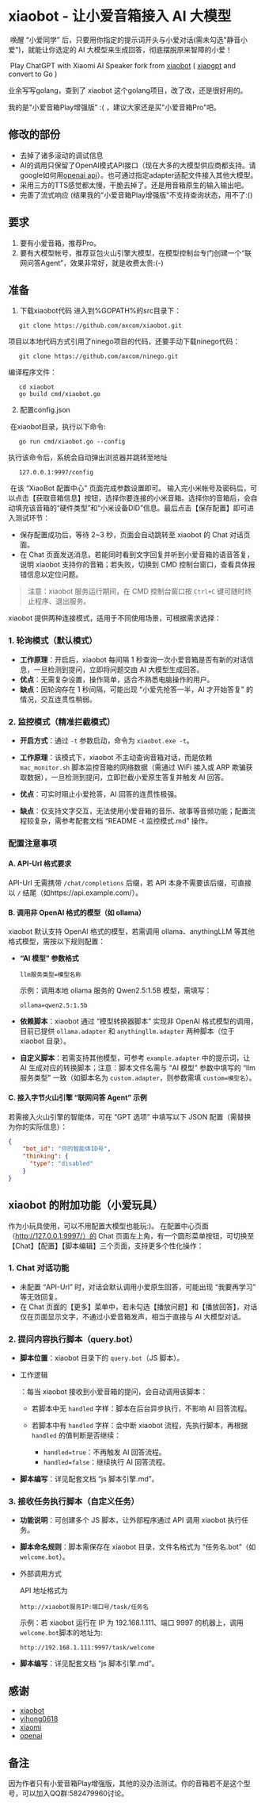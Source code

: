 # xiaobot - 让小爱音箱接入 AI 大模型

​	唤醒 “小爱同学” 后，只要用你指定的提示词开头与小爱对话(需未勾选"静音小爱")，就能让你选定的 AI 大模型来生成回答，彻底摆脱原来智障的小爱！

​	Play ChatGPT with Xiaomi AI Speaker fork from [xiaobot](https://github.com/longbai/xiaobot) ( [xiaogpt](https://github.com/yihong0618/xiaogpt) and convert to Go )

业余写写golang，查到了 xiaobot 这个golang项目，改了改，还是很好用的。

我的是"小爱音箱Play增强版" :( ，建议大家还是买"小爱音箱Pro"吧。

## 修改的部份

- 去掉了诸多滚动的调试信息
- AI的调用只保留了OpenAI模式API接口（现在大多的大模型供应商都支持。请google如何用[openai api](https://platform.openai.com/account/api-keys)）。也可通过指定adapter适配文件接入其他大模型。
- 采用三方的TTS感觉都太慢，干脆去掉了。还是用音箱原生的输入输出吧。
- 完善了流式响应 (结果我的"小爱音箱Play增强版"不支持查询状态，用不了:()

## 要求

1. 要有小爱音箱，推荐Pro。
2. 要有大模型帐号，推荐豆包火山引擎大模型，在模型控制台专门创建一个“联网问答Agent”，效果非常好，就是收费太贵:(-)

## 准备

1. 下载xiaobot代码
进入到%GOPATH%的src目录下：
```
   git clone https://github.com/axcom/xiaobot.git
```
项目以本地代码方式引用了ninego项目的代码，还要手动下载ninego代码：
```
   git clone https://github.com/axcom/ninego.git
```
编译程序文件：
```
   cd xiaobot
   go build cmd/xiaobot.go
```

2. 配置config.json

​	在xiaobot目录，执行以下命令:

```
   go run cmd/xiaobot.go --config
```
   执行该命令后，系统会自动弹出浏览器并跳转至地址

```
   127.0.0.1:9997/config
```

​	在该 “XiaoBot 配置中心” 页面完成参数设置即可。
​	输入完小米帐号及密码后，可以点击【获取音箱信息】按钮，选择你要连接的小米音箱。选择你的音箱后，会自动填充该音箱的“硬件类型”和“小米设备DID”信息。
​	最后点击【保存配置】即可进入测试环节：

- 保存配置成功后，等待 2~3 秒，页面会自动跳转至 xiaobot 的 Chat 对话页面。
- 在 Chat 页面发送消息，若能同时看到文字回复并听到小爱音箱的语音答复，说明 xiaobot 支持你的音箱；若失败，切换到 CMD 控制台窗口，查看具体报错信息以定位问题。

> 注意：xiaobot 服务运行期间，在 CMD 控制台窗口按 `Ctrl+C` 键可随时终止程序、退出服务。



xiaobot 提供两种连接模式，适用于不同使用场景，可根据需求选择：

### 1. 轮询模式（默认模式）

- **工作原理**：开启后，xiaobot 每间隔 1 秒查询一次小爱音箱是否有新的对话信息，一旦检测到提问，立即将问题交由 AI 大模型生成回答。
- **优点**：无需复杂设置，操作简单，适合不熟悉电脑操作的用户。
- **缺点**：因轮询存在 1 秒间隔，可能出现 “小爱先抢答一半，AI 才开始答复” 的情况，交互连贯性稍弱。

### 2. 监控模式（精准拦截模式）

- **开启方式**：通过 `-t` 参数启动，命令为 `xiaobot.exe -t`。

- **工作原理**：该模式下，xiaobot 不主动查询音箱对话，而是依赖 `mac_monitor.sh` 脚本监控音箱的网络数据（需通过 WiFi 接入或 ARP 欺骗获取数据），一旦检测到提问，立即拦截小爱原生答复并触发 AI 回答。

- **优点**：可实时阻止小爱抢答，AI 回答的连贯性极强。

- **缺点**：仅支持文字交互，无法使用小爱音箱的音乐、故事等音频功能；配置流程较复杂，需参考配套文档 “README -t 监控模式.md” 操作。

  

### 配置注意事项

#### A. API-Url 格式要求

API-Url 无需携带 `/chat/completions` 后缀，若 API 本身不需要该后缀，可直接以 `/` 结尾（如https://api.example.com/）。

#### B. 调用非 OpenAI 格式的模型（如 ollama）

xiaobot 默认支持 OpenAI 格式的模型，若需调用 ollama、anythingLLM 等其他格式模型，需按以下规则配置：

- **“AI 模型” 参数格式**

  ```
  llm服务类型=模型名称
  ```

  示例：调用本地 ollama 服务的 Qwen2.5:1.5B 模型，需填写：

  ```
  ollama=qwen2.5:1.5b
  ```

- **依赖脚本**：xiaobot 通过 “模型转换器脚本” 实现非 OpenAI 格式模型的调用，目前已提供 `ollama.adapter` 和 `anythingllm.adapter` 两种脚本（位于 xiaobot 目录）。

- **自定义脚本**：若需支持其他模型，可参考 `example.adapter` 中的提示词，让 AI 生成对应的转换脚本；注意：脚本文件名需与 “AI 模型” 参数中填写的 “llm 服务类型” 一致（如脚本名为 `custom.adapter`，则参数需填 `custom=模型名`）。

#### C. 接入字节火山引擎 “联网问答 Agent” 示例

若需接入火山引擎的智能体，可在 “GPT 选项” 中填写以下 JSON 配置（需替换为你的实际信息）：

```json
{
    "bot_id": "你的智能体ID号",
    "thinking": {
      "type": "disabled"
    }
}
```



## xiaobot 的附加功能（小爱玩具）

作为小玩具使用，可以不用配置大模型也能玩:)。
在配置中心页面（http://127.0.0.1:9997/）的 Chat 页面左上角，有一个圆形菜单按钮，可切换至【Chat】【配置】【脚本编辑】三个页面，支持更多个性化操作：

### 1. Chat 对话功能

- 未配置 “API-Url” 时，对话会默认调用小爱原生回答，可能出现 “我要再学习” 等无效回复。
- 在 Chat 页面的【更多】菜单中，若未勾选【播放问题】和【播放回答】，对话仅在页面显示文字，不通过小爱音箱发声，相当于直接与 AI 大模型对话。

### 2. 提问内容执行脚本（query.bot）

- **脚本位置**：xiaobot 目录下的 `query.bot`（JS 脚本）。

- 工作逻辑

  ：每当 xiaobot 接收到小爱音箱的提问，会自动调用该脚本：

  - 若脚本中无 `handled` 字样：脚本在后台异步执行，不影响 AI 回答流程。

  - 若脚本中有 `handled` 字样：会中断 xiaobot 流程，先执行脚本，再根据 `handled` 的值判断是否继续：

    - `handled=true`：不再触发 AI 回答流程。
    - `handled=false`：继续执行 AI 回答流程。
  
- **脚本编写**：详见配套文档 “js 脚本引擎.md”。

### 3. 接收任务执行脚本（自定义任务）

- **功能说明**：可创建多个 JS 脚本，让外部程序通过 API 调用 xiaobot 执行任务。

- **脚本命名规则**：脚本需保存在 xiaobot 目录，文件名格式为 “任务名.bot”（如 `welcome.bot`）。

- 外部调用方式

  API 地址格式为

  ```
  http://xiaobot服务IP:端口号/task/任务名
  ```

  示例：若 xiaobot 运行在 IP 为 192.168.1.111、端口 9997 的机器上，调用`welcome.bot`脚本的地址为:

  ```
  http://192.168.1.111:9997/task/welcome
  ```

- **脚本编写**：详见配套文档 “js 脚本引擎.md”。



## 感谢

- [xiaobot](https://github.com/longbai/xiaobot)
- [yihong0618](https://github.com/yihong0618)
- [xiaomi](https://www.mi.com/)
- [openai](https://openai.com/)



## 备注

因为作者只有小爱音箱Play增强版，其他的没办法测试。你的音箱若不是这个型号，可以加入QQ群:582479960讨论。